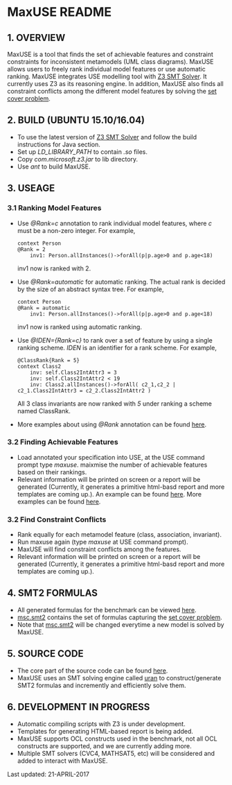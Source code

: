 # MaxUSE README

## 1. OVERVIEW
MaxUSE is a tool that finds the set of achievable features and constraint constraints for inconsistent metamodels (UML class diagrams). MaxUSE allows users to freely rank individual model features or use automatic ranking. MaxUSE integrates USE modelling tool with [Z3 SMT Solver](https://github.com/Z3Prover/z3). It currently uses Z3 as its reasoning engine. In addition, MaxUSE also finds all constraint conflicts among the different model features by solving the [set cover problem](https://en.wikipedia.org/wiki/Set_cover_problem).

## 2. BUILD (UBUNTU 15.10/16.04)
* To use the latest version of [Z3 SMT Solver](https://github.com/Z3Prover/z3) and follow the build instructions for Java section.
* Set up *LD_LIBRARY_PATH* to contain *.so* files.
* Copy *com.microsoft.z3.jar* to lib directory.
* Use *ant* to build MaxUSE.

## 3. USEAGE

### 3.1 Ranking Model Features 
* Use *@Rank=c* annotation to rank individual model features, where *c* must be a non-zero integer. For example,
	```
	context Person
	@Rank = 2 
		inv1: Person.allInstances()->forAll(p|p.age>0 and p.age<18)
	```
	inv1 now is ranked with 2.
	
* Use *@Rank=automatic* for automatic ranking. The actual rank is decided by the size of an abstract syntax tree. For example,
	```
	context Person
	@Rank = automatic
		inv1: Person.allInstances()->forAll(p|p.age>0 and p.age<18)
	```
	inv1 now is ranked using automatic ranking.	
	
* Use *@IDEN={Rank=c}* to rank over a set of feature by using a single ranking scheme. *IDEN* is an identifier for a rank scheme. For example, 
	```
	@ClassRank{Rank = 5}
	context Class2
		inv: self.Class2IntAttr3 = 3
		inv: self.Class2IntAttr2 < 19
		inv: Class2.allInstances()->forAll( c2_1,c2_2 | c2_1.Class2IntAttr3 = c2_2.Class2IntAttr2 ) 
	```	
	All 3 class invariants are now ranked with *5* under ranking a scheme named ClassRank.
	
* More examples about using *@Rank* annotation can be found [here](maxuse_examples/).

### 3.2 Finding Achievable Features
* Load annotated your specification into USE, at the USE command prompt type *maxuse*.
	maixmise the number of achievable features based on their rankings.
* Relevant information will be printed on screen or a report will be generated (Currently, it generates a primitive html-basd report and more templates are coming up.). An example can be found [here](http://htmlpreview.github.io/?https://github.com/classicwuhao/maxuse/blob/master/lib/html/UNIVERSITY.html).  More examples can be found [here](lib/html/).

### 3.2 Find Constraint Conflicts
   * Rank equally for each metamodel feature (class, association, invariant).
   * Run maxuse again (type *maxuse* at USE command prompt).
   * MaxUSE will find constraint conflicts among the features.
   * Relevant information will be printed on screen or a report will be generated (Currently, it generates a primitive html-basd report and more templates are coming up.).
   
## 4. SMT2 FORMULAS
* All generated formulas for the benchmark can be viewed [here](maxuse_examples/benchmark/smt2).
* [msc.smt2](maxuse_examples/benchmark/smt2/msc.smt2) contains the set of formulas capturing the [set cover problem](https://en.wikipedia.org/wiki/Set_cover_problem).
* Note that [msc.smt2](maxuse_examples/benchmark/smt2/msc.smt2) will be changed everytime a new model is solved by MaxUSE.

## 5. SOURCE CODE
* The core part of the source code can be found [here](src/main/org/tzi/use/uran).
* MaxUSE uses an SMT solving engine called [uran](https://github.com/classicwuhao/uran) to construct/generate SMT2 formulas and incremently and efficiently solve them.

## 6. DEVELOPMENT IN PROGRESS
* Automatic compiling scripts with Z3 is under development.
* Templates for generating HTML-based report is being added.
* MaxUSE supports OCL constructs used in the benchmark, not all OCL constructs are supported, and we are currently adding more. 
* Multiple SMT solvers (CVC4, MATHSAT5, etc) will be considered and added to interact with MaxUSE.

Last updated: 21-APRIL-2017
